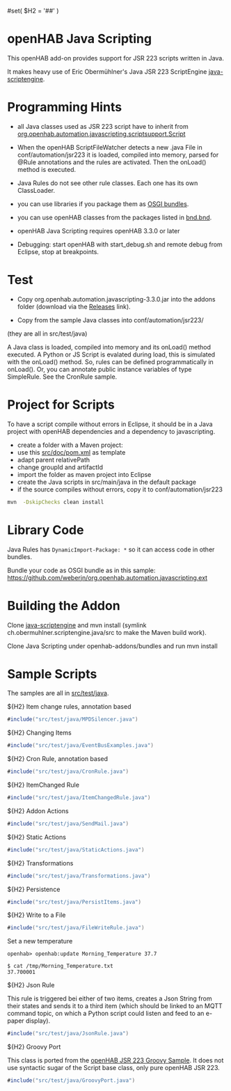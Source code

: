 #set( $H2 = '##' )

# openHAB Java Scripting

This openHAB add-on provides support for JSR 223 scripts written in Java.

It makes heavy use of Eric Obermühlner's Java JSR 223 ScriptEngine [java-scriptengine](https://github.com/eobermuhlner/java-scriptengine).

# Programming Hints

* all Java classes used as JSR 223 script have to inherit from [org.openhab.automation.javascripting.scriptsupport.Script](src/main/java/org/openhab/automation/javascripting/scriptsupport/Script.java)

* When the openHAB ScriptFileWatcher detects a new .java File in conf/automation/jsr223 
  it is loaded, compiled into memory, parsed for @Rule annotations and the rules are activated. Then the onLoad() method is executed.

* Java Rules do not see other rule classes. Each one has its own ClassLoader. 

* you can use libraries if you package them as [OSGI bundles](#library-code).

* you can use openHAB classes from the packages listed in [bnd.bnd](bnd.bnd).

* openHAB Java Scripting requires openHAB 3.3.0 or later

* Debugging: start openHAB with start_debug.sh and remote debug from Eclipse, stop at breakpoints. 

# Test

* Copy org.openhab.automation.javascripting-3.3.0.jar into the addons folder (download via the [Releases](https://github.com/weberjn/org.openhab.automation.javascripting/releases) link).

* Copy from the sample Java classes into conf/automation/jsr223/

(they are all in src/test/java)

A Java class is loaded, compiled into memory and its onLoad() method executed. A Python or JS Script is
evalated during load, this is simulated with the onLoad() method. So, rules can be defined programmatically
in onLoad().
Or, you can annotate public instance variables of type SimpleRule. See the CronRule sample.

# Project for Scripts

To have a script compile without errors in Eclipse, it should be in a Java project with openHAB dependencies and a dependency to javascripting.

* create a folder with a Maven project:
* use this [src/doc/pom.xml](src/doc/pom.xml) as template 
* adapt parent relativePath
* change groupId and artifactId
* import the folder as maven project into Eclipse
* create the Java scripts in src/main/java in the default package 
* if the source compiles without errors, copy it to conf/automation/jsr223

```sh
mvn  -DskipChecks clean install
```


# Library Code 

Java Rules has `DynamicImport-Package: *` so it can access code in other bundles. 

Bundle your code as OSGI bundle as in this sample: https://github.com/weberjn/org.openhab.automation.javascripting.ext 

# Building the Addon

Clone [java-scriptengine](https://github.com/eobermuhlner/java-scriptengine) and mvn install (symlink ch.obermuhlner.scriptengine.java/src to make the Maven
build work).

Clone Java Scripting under openhab-addons/bundles and run mvn install

# Sample Scripts

The samples are all in [src/test/java](src/test/java).

${H2} Item change rules, annotation based

```java
#include("src/test/java/MPDSilencer.java")
```

${H2} Changing Items

```java
#include("src/test/java/EventBusExamples.java")
```

${H2} Cron Rule, annotation based

```java
#include("src/test/java/CronRule.java")
```

${H2} ItemChanged Rule

```java
#include("src/test/java/ItemChangedRule.java")
```

${H2} Addon Actions

```java
#include("src/test/java/SendMail.java")
```

${H2} Static Actions

```java
#include("src/test/java/StaticActions.java")
```

${H2} Transformations

```java
#include("src/test/java/Transformations.java")
```
${H2} Persistence

```java
#include("src/test/java/PersistItems.java")
```

${H2} Write to a File

```java
#include("src/test/java/FileWriteRule.java")
```
Set a new temperature

```Shell
openhab> openhab:update Morning_Temperature 37.7
```

```Shell
$ cat /tmp/Morning_Temperature.txt
37.700001
```

${H2} Json Rule

This rule is triggered bei either of two items, creates a Json String from their states and sends it to a third item 
(which should be linked to an MQTT command topic, on which a Python script could listen and feed to an e-paper display).

```java
#include("src/test/java/JsonRule.java")
```
  
${H2} Groovy Port

This class is ported from the [openHAB JSR 223 Groovy Sample](https://www.openhab.org/docs/configuration/jsr223.html#groovy).
It does not use syntactic sugar of the Script base class, only pure openHAB JSR 223.

```java
#include("src/test/java/GroovyPort.java")
```

